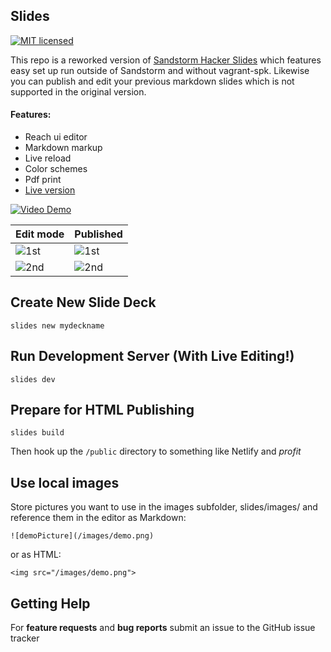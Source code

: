 ## Slides

[![MIT licensed](https://img.shields.io/badge/license-MIT-blue.svg)](https://github.com/bketelsen/slides/blob/master/LICENSE)

This repo is a reworked version of [Sandstorm Hacker Slides](https://github.com/jacksingleton/hacker-slides) which features easy set up run outside of Sandstorm and without vagrant-spk. Likewise you can publish and edit your previous markdown slides which is not supported in the original version.


#### Features:

- Reach ui editor
- Markdown markup
- Live reload
- Color schemes
- Pdf print
- [Live version](https://talks.bjk.fyi)

[![Video Demo](https://img.youtube.com/vi/qtwVtNwbV20/0.jpg)](https://www.youtube.com/watch?v=qtwVtNwbV20)

| Edit mode | Published  |
| --- | --- |
| ![1st](https://sc-cdn.scaleengine.net/i/520e2f4a8ca107b0263936507120027e.png) | ![1st](https://sc-cdn.scaleengine.net/i/7ae0d31a40b0b9e7acc3f131754874cf.png) |
|![2nd](https://sc-cdn.scaleengine.net/i/5acba66070e24f76bc7f20224adc611e.png) | ![2nd](https://sc-cdn.scaleengine.net/i/fee3e1374cb13b1d8c292becb7f514ae.png) |

Create New Slide Deck
----
```shell
slides new mydeckname
```

Run Development Server (With Live Editing!)
----
```shell
slides dev
```

Prepare for HTML Publishing
----
```shell
slides build
```
Then hook up the `/public` directory to something like Netlify and *profit*


Use local images
----
Store pictures you want to use in the images subfolder, slides/images/ and reference them in the editor as Markdown:
```
![demoPicture](/images/demo.png)
```
or as HTML:
```
<img src="/images/demo.png">
```

Getting Help
------------

For **feature requests** and **bug reports**  submit an issue
to the GitHub issue tracker
